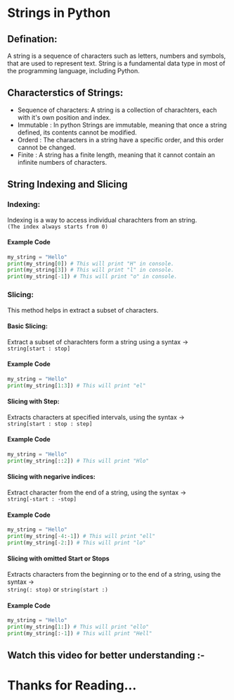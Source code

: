 # Strings in Python

## Defination:
A string is a sequence of characters such as letters, numbers and symbols, that are used to represent text. String is a fundamental data type in most of the programming language, including Python.

## Characterstics of Strings:
- Sequence of characters: A string is a collection of charachters, each with it's own position and index.
- Immutable : In python Strings are immutable, meaning that once a string defined, its contents cannot be modified.
- Orderd : The characters in a string have a specific order, and this order cannot be changed.
- Finite : A string has a finite length, meaning that it cannot contain an infinite numbers of characters.

## String Indexing and Slicing

### Indexing:
Indexing is a way to access individual charachters from an string.
<br>
`(The index always starts from 0)`
#### Example Code
```python
my_string = "Hello"
print(my_string[0]) # This will print "H" in console.
print(my_string[3]) # This will print "l" in console.
print(my_string[-1]) # This will print "o" in console.
```

### Slicing:
This method helps in extract a subset of characters.
#### Basic Slicing:
Extract a subset of charachters form a string using a syntax ->
<br>
`string[start : stop]`

#### Example Code
```python
my_string = "Hello"
print(my_string[1:3]) # This will print "el"
```

#### Slicing with Step:
Extracts characters at specified intervals, using the syntax ->
<br>
`string[start : stop : step]`

#### Example Code
```python
my_string = "Hello"
print(my_string[::2]) # This will print "Hlo"
```

#### Slicing with negarive indices:
Extract character from the end of a string, using the syntax ->
<br>
`string[-start : -stop]`

#### Example Code
```python
my_string = "Hello"
print(my_string[-4:-1]) # This will print "ell"
print(my_string[-2:]) # This will print "lo"
```

#### Slicing with omitted Start or Stops
Extracts characters from the beginning or to the end of a string, using the syntax ->
<br>
`string(: stop)` or `string(start :)`

#### Example Code
```python
my_string = "Hello"
print(my_string[1:]) # This will print "ello"
print(my_string[:-1]) # This will print "Hell"
```

## Watch this video for better understanding :-

# Thanks for Reading...